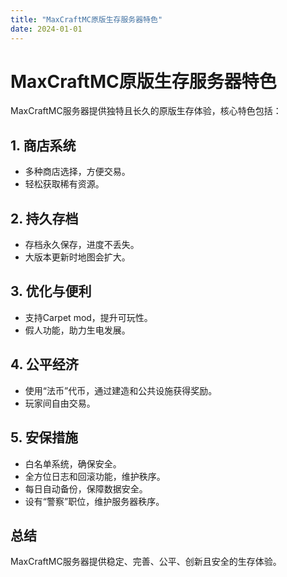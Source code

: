 ```yaml
---
title: "MaxCraftMC原版生存服务器特色"
date: 2024-01-01
---
```


# MaxCraftMC原版生存服务器特色

MaxCraftMC服务器提供独特且长久的原版生存体验，核心特色包括：

## 1. 商店系统
- 多种商店选择，方便交易。
- 轻松获取稀有资源。

## 2. 持久存档
- 存档永久保存，进度不丢失。
- 大版本更新时地图会扩大。

## 3. 优化与便利
- 支持Carpet mod，提升可玩性。
- 假人功能，助力生电发展。

## 4. 公平经济
- 使用“法币”代币，通过建造和公共设施获得奖励。
- 玩家间自由交易。

## 5. 安保措施
- 白名单系统，确保安全。
- 全方位日志和回滚功能，维护秩序。
- 每日自动备份，保障数据安全。
- 设有“警察”职位，维护服务器秩序。

## 总结
MaxCraftMC服务器提供稳定、完善、公平、创新且安全的生存体验。
